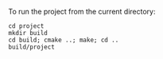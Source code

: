 To run the project from the current directory:

	cd project
	mkdir build
	cd build; cmake ..; make; cd ..
	build/project 